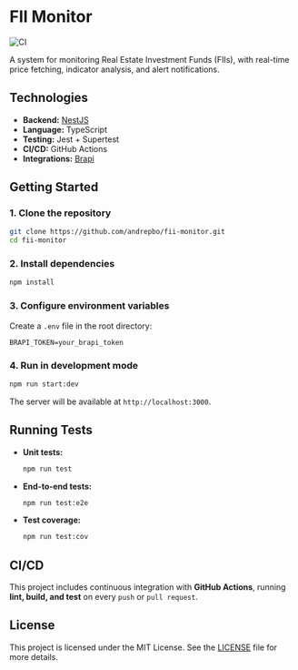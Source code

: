 # FII Monitor

![CI](https://github.com/andrepbo/fii-monitor/actions/workflows/ci.yml/badge.svg)

A system for monitoring Real Estate Investment Funds (FIIs), with real-time price fetching, indicator analysis, and alert notifications.

## **Technologies**

- **Backend:** [NestJS](https://nestjs.com/)
- **Language:** TypeScript
- **Testing:** Jest + Supertest
- **CI/CD:** GitHub Actions
- **Integrations:** [Brapi](https://brapi.dev/)

## **Getting Started**

### **1. Clone the repository**

```bash
git clone https://github.com/andrepbo/fii-monitor.git
cd fii-monitor
```

### **2. Install dependencies**

```bash
npm install
```

### **3. Configure environment variables**

Create a `.env` file in the root directory:

```
BRAPI_TOKEN=your_brapi_token
```

### **4. Run in development mode**

```bash
npm run start:dev
```

The server will be available at `http://localhost:3000`.

## **Running Tests**

- **Unit tests:**
  ```bash
  npm run test
  ```
- **End-to-end tests:**
  ```bash
  npm run test:e2e
  ```
- **Test coverage:**
  ```bash
  npm run test:cov
  ```

## **CI/CD**

This project includes continuous integration with **GitHub Actions**, running **lint, build, and test** on every `push` or `pull request`.

## **License**

This project is licensed under the MIT License. See the [LICENSE](LICENSE) file for more details.
